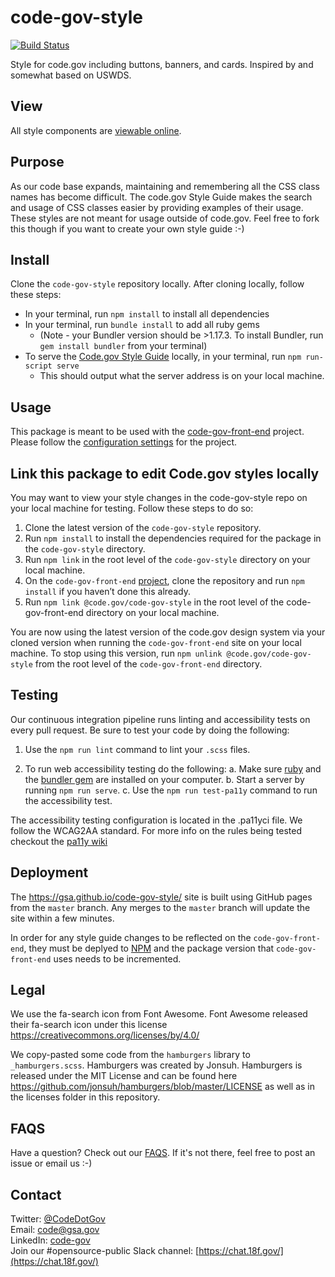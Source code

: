 # code-gov-style

[![Build Status](https://circleci.com/gh/GSA/code-gov-style/tree/master.svg?style=svg)](https://circleci.com/gh/GSA/code-gov-style/tree/master)

Style for code.gov including buttons, banners, and cards. Inspired by and somewhat based on USWDS.

## View

All style components are [viewable online](https://gsa.github.io/code-gov-style/).

## Purpose

As our code base expands, maintaining and remembering all the CSS class names has become difficult.
The code.gov Style Guide makes the search and usage of CSS classes easier by providing examples of their usage.  These styles are not meant for usage outside of code.gov.  Feel free to fork this though if you want to create your own style guide :-)

## Install

Clone the `code-gov-style` repository locally. After cloning locally, follow these steps:
- In your terminal, run `npm install` to install all dependencies
- In your terminal, run `bundle install` to add all ruby gems
  - (Note - your Bundler version should be >1.17.3. To install Bundler, run `gem install bundler` from your terminal)
- To serve the [Code.gov Style Guide](https://gsa.github.io/code-gov-style/) locally, in your terminal, run `npm run-script serve`
  - This should output what the server address is on your local machine.

## Usage

This package is meant to be used with the [code-gov-front-end](https://github.com/GSA/code-gov-front-end) project. Please follow the [configuration settings](https://github.com/GSA/code-gov-front-end/blob/master/CONFIGURATION.md#style) for the project.

## Link this package to edit Code.gov styles locally

You may want to view your style changes in the code-gov-style repo on your local machine for testing. Follow these steps to do so:
1. Clone the latest version of the `code-gov-style` repository.
2. Run `npm install` to install the dependencies required for the package in the `code-gov-style` directory.
3. Run `npm link` in the root level of the `code-gov-style` directory on your local machine.
4. On the `code-gov-front-end` [project](https://github.com/GSA/code-gov-front-end#getting-started), clone the repository and run `npm install` if you haven’t done this already.
5. Run `npm link @code.gov/code-gov-style` in the root level of the code-gov-front-end directory on your local machine.

You are now using the latest version of the code.gov design system via your cloned version when running the `code-gov-front-end` site on your local machine. To stop using this version, run `npm unlink @code.gov/code-gov-style` from the root level of the `code-gov-front-end` directory.

## Testing
Our continuous integration pipeline runs linting and accessibility tests on every pull request. Be sure to test your code by doing the following:
1. Use the `npm run lint` command to lint your `.scss` files.

2. To run web accessibility testing do the following:
    a. Make sure [ruby](https://www.ruby-lang.org/en/documentation/installation/) and the [bundler gem](https://bundler.io/) are installed on your computer.
    b. Start a server by running `npm run serve`.
    c. Use the `npm run test-pa11y` command to run the accessibility test.

The accessibility testing configuration is located in the .pa11yci file. We follow the WCAG2AA standard. For more info on the rules being tested checkout the [pa11y wiki](https://github.com/pa11y/pa11y/wiki/HTML-CodeSniffer-Rules)

## Deployment

The https://gsa.github.io/code-gov-style/ site is built using GitHub pages from the `master` branch. Any merges to the `master` branch will update the site within a few minutes.

In order for any style guide changes to be reflected on the `code-gov-front-end`, they must be deplyed to [NPM](https://www.npmjs.com/package/@code.gov/code-gov-style) and the package version that `code-gov-front-end` uses needs to be incremented.

## Legal

We use the fa-search icon from Font Awesome.  Font Awesome released their fa-search icon under this license https://creativecommons.org/licenses/by/4.0/

We copy-pasted some code from the `hamburgers` library to `_hamburgers.scss`.  Hamburgers was created by Jonsuh.  Hamburgers is released under the MIT License and can be found here https://github.com/jonsuh/hamburgers/blob/master/LICENSE as well as in the licenses folder in this repository.

## FAQS

Have a question?  Check out our [FAQS](FAQS.md).  If it's not there, feel free to post an issue or email us :-)

## Contact

Twitter: [@CodeDotGov](https://twitter.com/CodeDotGov)  
Email: [code@gsa.gov](mailto:code@gsa.gov)  
LinkedIn: [code-gov](https://www.linkedin.com/company/code-gov/)  
Join our #opensource-public Slack channel: [https://chat.18f.gov/](https://chat.18f.gov/)

